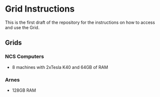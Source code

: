 # Grid Instructions

This is the first draft of the repository for the instructions on how to
access and use the Grid.


## Grids

### NCS Computers
* 8 machines with 2xTesla K40 and 64GB of RAM

### Arnes
* 128GB RAM
